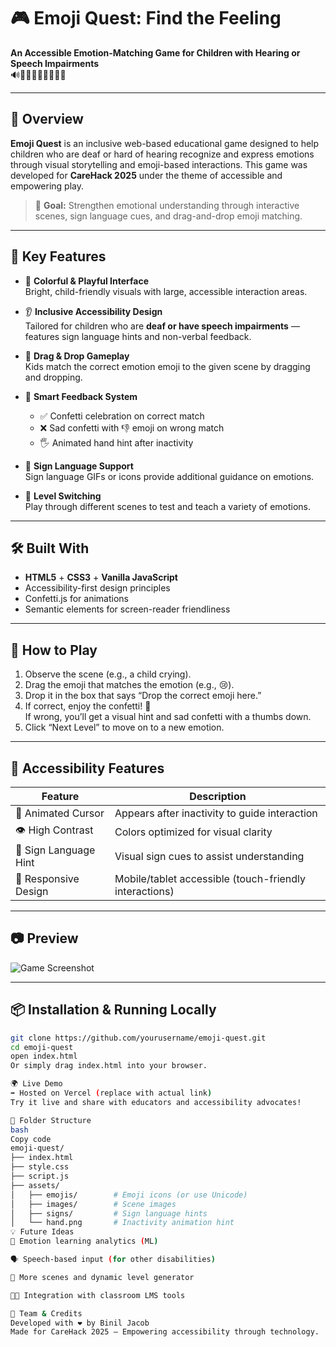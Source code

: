 # 🎮 Emoji Quest: Find the Feeling

**An Accessible Emotion-Matching Game for Children with Hearing or Speech Impairments**  
🔊🎉🧠🧏‍♂️👦🏽👧🏼

---

## 🌟 Overview

**Emoji Quest** is an inclusive web-based educational game designed to help children who are deaf or hard of hearing recognize and express emotions through visual storytelling and emoji-based interactions. This game was developed for **CareHack 2025** under the theme of accessible and empowering play.

> 🎯 **Goal:** Strengthen emotional understanding through interactive scenes, sign language cues, and drag-and-drop emoji matching.

---

## 🧠 Key Features

- 🎨 **Colorful & Playful Interface**  
  Bright, child-friendly visuals with large, accessible interaction areas.

- 👂 **Inclusive Accessibility Design**  
  Tailored for children who are **deaf or have speech impairments** — features sign language hints and non-verbal feedback.

- 🧩 **Drag & Drop Gameplay**  
  Kids match the correct emotion emoji to the given scene by dragging and dropping.

- 🎉 **Smart Feedback System**  
  - ✅ Confetti celebration on correct match  
  - ❌ Sad confetti with 👎 emoji on wrong match  
  - 🖐️ Animated hand hint after inactivity

- 🧏 **Sign Language Support**  
  Sign language GIFs or icons provide additional guidance on emotions.

- 🔁 **Level Switching**  
  Play through different scenes to test and teach a variety of emotions.

---

## 🛠️ Built With

- **HTML5** + **CSS3** + **Vanilla JavaScript**
- Accessibility-first design principles
- Confetti.js for animations
- Semantic elements for screen-reader friendliness

---

## 🚀 How to Play

1. Observe the scene (e.g., a child crying).
2. Drag the emoji that matches the emotion (e.g., 😢).
3. Drop it in the box that says “Drop the correct emoji here.”
4. If correct, enjoy the confetti! 🎉  
   If wrong, you’ll get a visual hint and sad confetti with a thumbs down.
5. Click “Next Level” to move on to a new emotion.

---

## 🧪 Accessibility Features

| Feature              | Description                                               |
|----------------------|-----------------------------------------------------------|
| 👋 Animated Cursor    | Appears after inactivity to guide interaction            |
| 👁️ High Contrast      | Colors optimized for visual clarity                     |
| 🧏 Sign Language Hint | Visual sign cues to assist understanding                |
| 📱 Responsive Design  | Mobile/tablet accessible (touch-friendly interactions)   |

---

## 📷 Preview

![Game Screenshot](assets/images/sad-scene.png)

---

## 📦 Installation & Running Locally

```bash
git clone https://github.com/yourusername/emoji-quest.git
cd emoji-quest
open index.html
Or simply drag index.html into your browser.

🌍 Live Demo
➡️ Hosted on Vercel (replace with actual link)
Try it live and share with educators and accessibility advocates!

📁 Folder Structure
bash
Copy code
emoji-quest/
├── index.html
├── style.css
├── script.js
├── assets/
│   ├── emojis/        # Emoji icons (or use Unicode)
│   ├── images/        # Scene images
│   ├── signs/         # Sign language hints
│   └── hand.png       # Inactivity animation hint
💡 Future Ideas
🧠 Emotion learning analytics (ML)

🗣️ Speech-based input (for other disabilities)

🧩 More scenes and dynamic level generator

🧑‍🏫 Integration with classroom LMS tools

🙌 Team & Credits
Developed with ❤️ by Binil Jacob
Made for CareHack 2025 — Empowering accessibility through technology.
